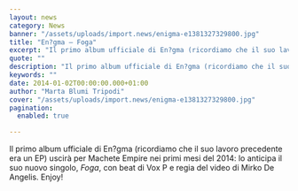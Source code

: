 ```yaml
---
layout: news
category: News
banner: "/assets/uploads/import.news/enigma-e1381327329800.jpg"
title: "En?gma – Foga"
excerpt: "Il primo album ufficiale di En?gma (ricordiamo che il suo lavoro precedente era un EP) uscirà per Machete Empire nei primi mesi del 2014: lo anticipa il suo nuovo singolo, Foga, con beat di Vox P e regia del video di Mirko De Angelis. Enjoy!"
quote: ""
description: "Il primo album ufficiale di En?gma (ricordiamo che il suo lavoro precedente era un EP) uscirà per Machete Empire nei primi mesi del 2014: lo anticipa il suo nuovo singolo, Foga, con beat di Vox P e regia del video di Mirko De Angelis. Enjoy!"
keywords: ""
date: 2014-01-02T00:00:00.000+01:00
author: "Marta Blumi Tripodi"
cover: "/assets/uploads/import.news/enigma-e1381327329800.jpg"
pagination:
  enabled: true

---
```


[](https://hotmc.com/engma-bugie-bianche-video/enigma/)

Il primo album ufficiale di En?gma (ricordiamo che il suo lavoro precedente era un EP) uscirà per Machete Empire nei primi mesi del 2014: lo anticipa il suo nuovo singolo, _Foga_, con beat di Vox P e regia del video di Mirko De Angelis. Enjoy!